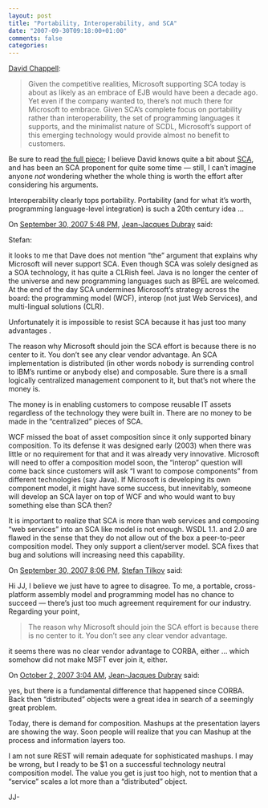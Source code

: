 ```yaml
---
layout: post
title: "Portability, Interoperability, and SCA"
date: "2007-09-30T09:18:00+01:00"
comments: false
categories: 
---
```


<p><a href="http://www.davidchappell.com/blog/2007/09/why-microsoft-should-not-support-sca.html">David Chappell</a>:</p>

<blockquote>
<p>Given the competitive realities, Microsoft supporting SCA today is about as likely as an embrace of EJB would have been a decade ago. Yet even if the company wanted to, there&#8217;s not much there for Microsoft to embrace. Given SCA&#8217;s complete focus on portability rather than interoperability, the set of programming languages it supports, and the minimalist nature of SCDL, Microsoft&#8217;s support of this emerging technology would provide almost no benefit to customers.</p>
</blockquote>

<p>Be sure to read <a href="http://www.davidchappell.com/blog/2007/09/why-microsoft-should-not-support-sca.html">the full piece</a>; I believe David knows quite a bit about <a href="http://www.osoa.org/display/Main/Service+Component+Architecture+Specifications">SCA</a>, and has been an SCA proponent for quite some time &#8212; still, I can&#8217;t imagine anyone <em>not</em> wondering whether the whole thing is worth the effort after considering his arguments.</p>

<p>Interoperability clearly tops portability. Portability (and for what it&#8217;s worth, programming language-level integration) is such a 20th century idea &#8230;</p>

<section class="comments">



<div class="comment" id="comment-1467">
On <a href="#comment-1467" title="Permalink to this comment">September 30, 2007  5:48 PM</a>, <a href="http://www.ebpml.org/feed.xml" title="http://www.ebpml.org/feed.xml" rel="nofollow">Jean-Jacques Dubray</a>
said:
<p>Stefan:</p>

<p>it looks to me that Dave does not mention &#8220;the&#8221; argument that explains why Microsoft will never support SCA. Even though SCA was solely designed as a SOA technology, it has quite a CLRish feel. Java is no longer the center of the universe and new programming languages such as BPEL are welcomed. At the end of the day SCA undermines Microsoft&#8217;s strategy across the board: the programming model (WCF), interop (not just Web Services), and multi-lingual solutions (CLR).</p>

<p>Unfortunately it is impossible to resist SCA because it has just too many advantages .</p>

<p>The reason why Microsoft should join the SCA effort is because there is no center to it. You don&#8217;t see any clear vendor advantage. An SCA implementation is distributed (in other words nobody is surrending control to IBM&#8217;s runtime or anybody else) and composable. Sure there is a small logically centralized management component to it, but that&#8217;s not where the money is.</p>

<p>The money is in enabling customers to compose reusable IT assets regardless of the technology they were built in. There are no money to be made in the &#8220;centralized&#8221; pieces of SCA.</p>

<p>WCF missed the boat of asset composition since it only supported binary composition. To its defense it was designed early (2003) when there was little or no requirement for that and it was already very innovative. Microsoft will need to offer a composition model soon, the &#8220;interop&#8221; question will come back since customers will ask &#8220;I want to compose components&#8221; from different technologies (say Java). If Microsoft is developing its own component model, it might have some success, but innevitably, someone will develop an SCA layer on top of WCF and who would want to buy something else than SCA then?</p>

<p>It is important to realize that SCA is more than web services and composing &#8220;web services&#8221; into an SCA like model is not enough. WSDL 1.1. and 2.0 are flawed in the sense that they do not allow out of the box a peer-to-peer composition model. They only support a client/server model. SCA fixes that bug and solutions will increasing need this capability.</p>


<div class="comment" id="comment-1468">
On <a href="#comment-1468" title="Permalink to this comment">September 30, 2007  8:06 PM</a>, <a href="/en/staff/st/">Stefan Tilkov</a>
said:
<p>Hi JJ, I believe we just have to agree to disagree. To me, a portable, cross-platform assembly model and programming model has no chance to succeed &#8212; there&#8217;s just too much agreement requirement for our industry. Regarding your point,</p>

<blockquote>
<p>The reason why Microsoft should join the SCA effort is because there is no center to it. You don’t see any clear vendor advantage.</p>
</blockquote>

<p>it seems there was no clear vendor advantage to CORBA, either &#8230; which somehow did not make MSFT ever join it, either.</p>


<div class="comment" id="comment-1469">
On <a href="#comment-1469" title="Permalink to this comment">October  2, 2007  3:04 AM</a>, <a href="http://www.ebpml.org/feed.xml" title="http://www.ebpml.org/feed.xml" rel="nofollow">Jean-Jacques Dubray</a>
said:
<p>yes, but there is a fundamental difference that happened since CORBA. Back then &#8220;distributed&#8221; objects were a great idea in search of a seemingly great problem. </p>

<p>Today, there is demand for composition. Mashups at the presentation layers are showing the way. Soon people will realize that you can Mashup at the process and information layers too. </p>

<p>I am not sure REST will remain adequate for sophisticated mashups. I may be wrong, but I ready to be $1 on a successful technology neutral composition model. The value you get is just too high, not to mention that a &#8220;service&#8221; scales a lot more than a &#8220;distributed&#8221; object. </p>

<p>JJ-</p>


</section>

